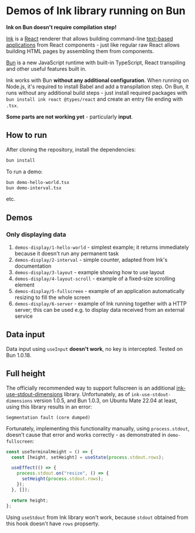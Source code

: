 # Demos of Ink library running on Bun

**Ink on Bun doesn't require compilation step!**

[Ink](https://www.npmjs.com/package/ink) is a [React](https://react.dev/) renderer that allows building command-line [text-based applications](https://en.wikipedia.org/wiki/Text-based_user_interface) from React components - just like regular raw React allows building HTML pages by assembling them from components.

[Bun](https://bun.sh/) is a new JavaScript runtime with built-in TypeScript, React transpiling and other useful features built in.

Ink works with Bun **without any additional configuration**. When running on Node.js, it's required to install Babel and add a transpilation step. On Bun, it runs without any additional build steps - just install required packages with `bun install ink react @types/react` and create an entry file ending with `.tsx`.

**Some parts are not working yet** - particularly **input**.

## How to run

After cloning the repository, install the dependencies:

```bash
bun install
```

To run a demo:

```bash
bun demo-hello-world.tsx
bun demo-interval.tsx
```

etc.

## Demos

### Only displaying data

1. `demos-display/1-hello-world` - simplest example; it returns immediately because it doesn't run any permanent task
2. `demos-display/2-interval` - simple counter, adapted from Ink's documentation
3. `demos-display/3-layout` - example showing how to use layout
4. `demos-display/4-layout-scroll` - example of a fixed-size scrolling element
5. `demos-display/5-fullscreen` - example of an application automatically resizing to fill the whole screen
6. `demos-display/6-server` - example of Ink running together with a HTTP server; this can be used e.g. to display data received from an external service

## Data input

Data input using `useInput` **doesn't work**, no key is intercepted. Tested on Bun 1.0.18.

## Full height

The officially recommended way to support fullscreen is an additional [ink-use-stdout-dimensions](https://github.com/cameronhunter/ink-monorepo/tree/master/packages/ink-use-stdout-dimensions) library. Unfortunately, as of `ink-use-stdout-dimensions` version 1.0.5, and Bun 1.0.3, on Ubuntu Mate 22.04 at least, using this library results in an error:

```
Segmentation fault (core dumped)
```

Fortunately, implementing this functionality manually, using `process.stdout`, doesn't cause that error and works correctly - as demonstrated in `demo-fullscreen`:

```js
const useTerminalHeight = () => {
  const [height, setHeight] = useState(process.stdout.rows);

  useEffect(() => {
    process.stdout.on("resize", () => {
      setHeight(process.stdout.rows);
    });
  }, []);

  return height;
};
```

Using `useStdout` from Ink library won't work, because `stdout` obtained from this hook doesn't have `rows` propserty.
